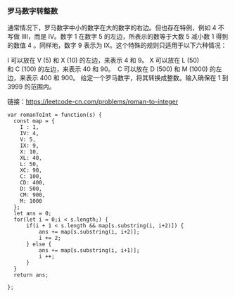 <!--
 * @Author: 月魂
 * @Date: 2021-03-07 19:45:09
 * @LastEditTime: 2021-03-07 19:46:07
 * @LastEditors: 月魂
 * @Description: 
 * @FilePath: \leetcode-per-day\day60.md
-->
### 罗马数字转整数
通常情况下，罗马数字中小的数字在大的数字的右边。但也存在特例，例如 4 不写做 IIII，而是 IV。数字 1 在数字 5 的左边，所表示的数等于大数 5 减小数 1 得到的数值 4 。同样地，数字 9 表示为 IX。这个特殊的规则只适用于以下六种情况：

I 可以放在 V (5) 和 X (10) 的左边，来表示 4 和 9。
X 可以放在 L (50) 和 C (100) 的左边，来表示 40 和 90。 
C 可以放在 D (500) 和 M (1000) 的左边，来表示 400 和 900。
给定一个罗马数字，将其转换成整数。输入确保在 1 到 3999 的范围内。
 

链接：https://leetcode-cn.com/problems/roman-to-integer

```
var romanToInt = function(s) {
  const map = {
    I : 1,
    IV: 4,
    V: 5,
    IX: 9,
    X: 10,
    XL: 40,
    L: 50,
    XC: 90,
    C: 100,
    CD: 400,
    D: 500,
    CM: 900,
    M: 1000
  };
  let ans = 0;
  for(let i = 0;i < s.length;) {
      if(i + 1 < s.length && map[s.substring(i, i+2)]) {
          ans += map[s.substring(i, i+2)];
          i += 2;
      } else {
          ans += map[s.substring(i, i+1)];
          i ++;
      }
  }
  return ans;

};
```